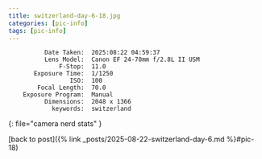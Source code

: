 ```yaml
---
title: switzerland-day-6-18.jpg
categories: [pic-info]
tags: [pic-info]
---
```


```text
          Date Taken:  2025:08:22 04:59:37
          Lens Model:  Canon EF 24-70mm f/2.8L II USM
              F-Stop:  11.0
       Exposure Time:  1/1250
                 ISO:  100
        Focal Length:  70.0
    Exposure Program:  Manual
          Dimensions:  2048 x 1366
            keywords:  switzerland
```
{: file="camera nerd stats" }

[back to post]({% link _posts/2025-08-22-switzerland-day-6.md %}#pic-18)